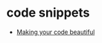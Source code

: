 # code snippets

* [Making your code beautiful](https://hackernoon.com/presenting-your-code-beautifully-fdbab9e6fb68)

